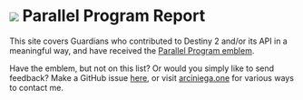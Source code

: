 # <img src='/favicon.png' /> Parallel Program Report

This site covers Guardians who contributed to Destiny 2 and/or its API in a meaningful way, and have received the
[Parallel Program emblem][emblem].

Have the emblem, but not on this list? Or would you simply like to send feedback? Make a GitHub issue [here][issue], or
visit [arciniega.one][chloe] for various ways to contact me.

<!-- prettier-ignore-start -->
[chloe]: https://www.arciniega.one 'Chloe Arciniega\'s website (https://www.arciniega.one)'
[issue]: 'https://github.com/solelychloe/parallel.report/issues/new?assignees=&labels=&template=parallel-program-request.md&title=Parallel+Program+Request' 'File a GitHub issue here'
[emblem]: https://destinyemblemcollector.com/emblem?id=3936625542 'Parallel Program emblem'
<!-- prettier-ignore-end -->
